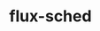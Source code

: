 ---
title: "flux-sched"
layout: cache
categories: [package, develop]
meta: {"versions": ["0.32.0", "0.33.0"], "compilers": ["gcc@=11.4.0", "gcc@=7.3.1", "gcc@=9.4.0", "oneapi@=2023.2.0", "oneapi@=2024.0.0"], "oss": ["amzn2", "ubuntu20.04", "ubuntu22.04"], "platforms": ["linux"], "targets": ["aarch64", "neoverse_n1", "neoverse_v1", "neoverse_v2", "ppc64le", "x86_64_v3"], "stacks": ["aws-isc", "aws-isc-aarch64", "e4s", "e4s-aarch64", "e4s-neoverse-v2", "e4s-neoverse_v1", "e4s-oneapi", "e4s-power", "root"], "num_specs": 88, "num_specs_by_stack": {"aws-isc-aarch64": 22, "root": 88, "aws-isc": 11, "e4s-neoverse_v1": 10, "e4s-power": 11, "e4s": 10, "e4s-oneapi": 12, "e4s-aarch64": 2, "e4s-neoverse-v2": 10}}
spec_details: [{"hash": "sg777qppejeamb5ohcq4dmsvbskacni2", "compiler": "gcc@=7.3.1", "versions": ["0.33.0"], "os": "amzn2", "platform": "linux", "target": "aarch64", "variants": ["build_system=cmake", "build_type=Release", "~cuda", "generator=ninja", "~ipo"], "stacks": ["aws-isc-aarch64", "root"], "size": "-", "tarball": "https://binaries.spack.io/develop/build_cache/linux-amzn2-aarch64/gcc-7.3.1/flux-sched-0.33.0/linux-amzn2-aarch64-gcc-7.3.1-flux-sched-0.33.0-sg777qppejeamb5ohcq4dmsvbskacni2.spack"}, {"hash": "34lpznnkltjdqziz25qc7dlhudsssjmp", "compiler": "gcc@=7.3.1", "versions": ["0.32.0"], "os": "amzn2", "platform": "linux", "target": "aarch64", "variants": ["build_system=cmake", "build_type=Release", "~cuda", "generator=ninja", "~ipo"], "stacks": ["aws-isc-aarch64", "root"], "size": "-", "tarball": "https://binaries.spack.io/develop/build_cache/linux-amzn2-aarch64/gcc-7.3.1/flux-sched-0.32.0/linux-amzn2-aarch64-gcc-7.3.1-flux-sched-0.32.0-34lpznnkltjdqziz25qc7dlhudsssjmp.spack"}, {"hash": "v6h54lojoa24pig6rnzcuxh4gsu74xkz", "compiler": "gcc@=7.3.1", "versions": ["0.32.0"], "os": "amzn2", "platform": "linux", "target": "aarch64", "variants": ["build_system=cmake", "build_type=Release", "~cuda", "generator=ninja", "~ipo"], "stacks": ["aws-isc-aarch64", "root"], "size": "-", "tarball": "https://binaries.spack.io/develop/build_cache/linux-amzn2-aarch64/gcc-7.3.1/flux-sched-0.32.0/linux-amzn2-aarch64-gcc-7.3.1-flux-sched-0.32.0-v6h54lojoa24pig6rnzcuxh4gsu74xkz.spack"}, {"hash": "f4m7pnfpggplvcea7k2tu2izxv2x6sgi", "compiler": "gcc@=7.3.1", "versions": ["0.32.0"], "os": "amzn2", "platform": "linux", "target": "aarch64", "variants": ["build_system=cmake", "build_type=Release", "~cuda", "generator=ninja", "~ipo"], "stacks": ["aws-isc-aarch64", "root"], "size": "-", "tarball": "https://binaries.spack.io/develop/build_cache/linux-amzn2-aarch64/gcc-7.3.1/flux-sched-0.32.0/linux-amzn2-aarch64-gcc-7.3.1-flux-sched-0.32.0-f4m7pnfpggplvcea7k2tu2izxv2x6sgi.spack"}, {"hash": "vowb2j6lyqpib57hnztidemoac55xk6i", "compiler": "gcc@=7.3.1", "versions": ["0.32.0"], "os": "amzn2", "platform": "linux", "target": "aarch64", "variants": ["build_system=cmake", "build_type=Release", "~cuda", "generator=ninja", "~ipo"], "stacks": ["aws-isc-aarch64", "root"], "size": "-", "tarball": "https://binaries.spack.io/develop/build_cache/linux-amzn2-aarch64/gcc-7.3.1/flux-sched-0.32.0/linux-amzn2-aarch64-gcc-7.3.1-flux-sched-0.32.0-vowb2j6lyqpib57hnztidemoac55xk6i.spack"}, {"hash": "v3mdoj3rqkk34janmzhf43mfmoqtefu6", "compiler": "gcc@=7.3.1", "versions": ["0.33.0"], "os": "amzn2", "platform": "linux", "target": "aarch64", "variants": ["build_system=cmake", "build_type=Release", "~cuda", "generator=ninja", "~ipo"], "stacks": ["aws-isc-aarch64", "root"], "size": "-", "tarball": "https://binaries.spack.io/develop/build_cache/linux-amzn2-aarch64/gcc-7.3.1/flux-sched-0.33.0/linux-amzn2-aarch64-gcc-7.3.1-flux-sched-0.33.0-v3mdoj3rqkk34janmzhf43mfmoqtefu6.spack"}, {"hash": "j37f3x5o4kqez7iapaq5wx5z4nurqno3", "compiler": "gcc@=7.3.1", "versions": ["0.33.0"], "os": "amzn2", "platform": "linux", "target": "aarch64", "variants": ["build_system=cmake", "build_type=Release", "~cuda", "generator=ninja", "~ipo"], "stacks": ["aws-isc-aarch64", "root"], "size": "-", "tarball": "https://binaries.spack.io/develop/build_cache/linux-amzn2-aarch64/gcc-7.3.1/flux-sched-0.33.0/linux-amzn2-aarch64-gcc-7.3.1-flux-sched-0.33.0-j37f3x5o4kqez7iapaq5wx5z4nurqno3.spack"}, {"hash": "nuv5etuyqtber4yccuuniitdeio26okb", "compiler": "gcc@=7.3.1", "versions": ["0.33.0"], "os": "amzn2", "platform": "linux", "target": "aarch64", "variants": ["build_system=cmake", "build_type=Release", "~cuda", "generator=ninja", "~ipo"], "stacks": ["aws-isc-aarch64", "root"], "size": "-", "tarball": "https://binaries.spack.io/develop/build_cache/linux-amzn2-aarch64/gcc-7.3.1/flux-sched-0.33.0/linux-amzn2-aarch64-gcc-7.3.1-flux-sched-0.33.0-nuv5etuyqtber4yccuuniitdeio26okb.spack"}, {"hash": "rfcqvqg3tzoredlswcl7w5ndvhq47zhu", "compiler": "gcc@=7.3.1", "versions": ["0.32.0"], "os": "amzn2", "platform": "linux", "target": "aarch64", "variants": ["build_system=cmake", "build_type=Release", "~cuda", "generator=ninja", "~ipo"], "stacks": ["aws-isc-aarch64", "root"], "size": "-", "tarball": "https://binaries.spack.io/develop/build_cache/linux-amzn2-aarch64/gcc-7.3.1/flux-sched-0.32.0/linux-amzn2-aarch64-gcc-7.3.1-flux-sched-0.32.0-rfcqvqg3tzoredlswcl7w5ndvhq47zhu.spack"}, {"hash": "2xki4nrojcntxglideaql66axuzbci2e", "compiler": "gcc@=7.3.1", "versions": ["0.32.0"], "os": "amzn2", "platform": "linux", "target": "aarch64", "variants": ["build_system=cmake", "build_type=Release", "~cuda", "generator=ninja", "~ipo"], "stacks": ["aws-isc-aarch64", "root"], "size": "-", "tarball": "https://binaries.spack.io/develop/build_cache/linux-amzn2-aarch64/gcc-7.3.1/flux-sched-0.32.0/linux-amzn2-aarch64-gcc-7.3.1-flux-sched-0.32.0-2xki4nrojcntxglideaql66axuzbci2e.spack"}, {"hash": "x3c5bqm2w2wemgxt36mewpl2vvhmgu2g", "compiler": "gcc@=7.3.1", "versions": ["0.32.0"], "os": "amzn2", "platform": "linux", "target": "aarch64", "variants": ["build_system=cmake", "build_type=Release", "~cuda", "generator=ninja", "~ipo"], "stacks": ["aws-isc-aarch64", "root"], "size": "-", "tarball": "https://binaries.spack.io/develop/build_cache/linux-amzn2-aarch64/gcc-7.3.1/flux-sched-0.32.0/linux-amzn2-aarch64-gcc-7.3.1-flux-sched-0.32.0-x3c5bqm2w2wemgxt36mewpl2vvhmgu2g.spack"}, {"hash": "oh2h4whwnd73x5zqlvrft27hg3qitaad", "compiler": "gcc@=7.3.1", "versions": ["0.33.0"], "os": "amzn2", "platform": "linux", "target": "neoverse_n1", "variants": ["build_system=cmake", "build_type=Release", "~cuda", "generator=ninja", "~ipo"], "stacks": ["aws-isc-aarch64", "root"], "size": "-", "tarball": "https://binaries.spack.io/develop/build_cache/linux-amzn2-neoverse_n1/gcc-7.3.1/flux-sched-0.33.0/linux-amzn2-neoverse_n1-gcc-7.3.1-flux-sched-0.33.0-oh2h4whwnd73x5zqlvrft27hg3qitaad.spack"}, {"hash": "uprfgwspgdw6kpcyyqkuplthjpvyx42b", "compiler": "gcc@=7.3.1", "versions": ["0.32.0"], "os": "amzn2", "platform": "linux", "target": "neoverse_n1", "variants": ["build_system=cmake", "build_type=Release", "~cuda", "generator=ninja", "~ipo"], "stacks": ["aws-isc-aarch64", "root"], "size": "-", "tarball": "https://binaries.spack.io/develop/build_cache/linux-amzn2-neoverse_n1/gcc-7.3.1/flux-sched-0.32.0/linux-amzn2-neoverse_n1-gcc-7.3.1-flux-sched-0.32.0-uprfgwspgdw6kpcyyqkuplthjpvyx42b.spack"}, {"hash": "bhiy4xasbfah4wgl7ml6y7xigkdsbp4r", "compiler": "gcc@=7.3.1", "versions": ["0.33.0"], "os": "amzn2", "platform": "linux", "target": "neoverse_n1", "variants": ["build_system=cmake", "build_type=Release", "~cuda", "generator=ninja", "~ipo"], "stacks": ["aws-isc-aarch64", "root"], "size": "-", "tarball": "https://binaries.spack.io/develop/build_cache/linux-amzn2-neoverse_n1/gcc-7.3.1/flux-sched-0.33.0/linux-amzn2-neoverse_n1-gcc-7.3.1-flux-sched-0.33.0-bhiy4xasbfah4wgl7ml6y7xigkdsbp4r.spack"}, {"hash": "atn7v22owzskyjddyynto4jh67xs6zh3", "compiler": "gcc@=7.3.1", "versions": ["0.32.0"], "os": "amzn2", "platform": "linux", "target": "neoverse_n1", "variants": ["build_system=cmake", "build_type=Release", "~cuda", "generator=ninja", "~ipo"], "stacks": ["aws-isc-aarch64", "root"], "size": "-", "tarball": "https://binaries.spack.io/develop/build_cache/linux-amzn2-neoverse_n1/gcc-7.3.1/flux-sched-0.32.0/linux-amzn2-neoverse_n1-gcc-7.3.1-flux-sched-0.32.0-atn7v22owzskyjddyynto4jh67xs6zh3.spack"}, {"hash": "f2zj3ggwzarrglplfo7sfwyro3rld2pc", "compiler": "gcc@=7.3.1", "versions": ["0.33.0"], "os": "amzn2", "platform": "linux", "target": "neoverse_n1", "variants": ["build_system=cmake", "build_type=Release", "~cuda", "generator=ninja", "~ipo"], "stacks": ["aws-isc-aarch64", "root"], "size": "-", "tarball": "https://binaries.spack.io/develop/build_cache/linux-amzn2-neoverse_n1/gcc-7.3.1/flux-sched-0.33.0/linux-amzn2-neoverse_n1-gcc-7.3.1-flux-sched-0.33.0-f2zj3ggwzarrglplfo7sfwyro3rld2pc.spack"}, {"hash": "r6y53h52amf3xitcirwd2x7es6ktvqwf", "compiler": "gcc@=7.3.1", "versions": ["0.33.0"], "os": "amzn2", "platform": "linux", "target": "neoverse_n1", "variants": ["build_system=cmake", "build_type=Release", "~cuda", "generator=ninja", "~ipo"], "stacks": ["aws-isc-aarch64", "root"], "size": "-", "tarball": "https://binaries.spack.io/develop/build_cache/linux-amzn2-neoverse_n1/gcc-7.3.1/flux-sched-0.33.0/linux-amzn2-neoverse_n1-gcc-7.3.1-flux-sched-0.33.0-r6y53h52amf3xitcirwd2x7es6ktvqwf.spack"}, {"hash": "dymuokuebwysxroml3bznf2xsrplhzlf", "compiler": "gcc@=7.3.1", "versions": ["0.32.0"], "os": "amzn2", "platform": "linux", "target": "neoverse_n1", "variants": ["build_system=cmake", "build_type=Release", "~cuda", "generator=ninja", "~ipo"], "stacks": ["aws-isc-aarch64", "root"], "size": "-", "tarball": "https://binaries.spack.io/develop/build_cache/linux-amzn2-neoverse_n1/gcc-7.3.1/flux-sched-0.32.0/linux-amzn2-neoverse_n1-gcc-7.3.1-flux-sched-0.32.0-dymuokuebwysxroml3bznf2xsrplhzlf.spack"}, {"hash": "swprqgmli5basug2cvoqwh5oqotaivtm", "compiler": "gcc@=7.3.1", "versions": ["0.32.0"], "os": "amzn2", "platform": "linux", "target": "neoverse_n1", "variants": ["build_system=cmake", "build_type=Release", "~cuda", "generator=ninja", "~ipo"], "stacks": ["aws-isc-aarch64", "root"], "size": "-", "tarball": "https://binaries.spack.io/develop/build_cache/linux-amzn2-neoverse_n1/gcc-7.3.1/flux-sched-0.32.0/linux-amzn2-neoverse_n1-gcc-7.3.1-flux-sched-0.32.0-swprqgmli5basug2cvoqwh5oqotaivtm.spack"}, {"hash": "nu4wo52iteexo6z6d4dzdbrbnd3v2hcn", "compiler": "gcc@=7.3.1", "versions": ["0.32.0"], "os": "amzn2", "platform": "linux", "target": "neoverse_n1", "variants": ["build_system=cmake", "build_type=Release", "~cuda", "generator=ninja", "~ipo"], "stacks": ["aws-isc-aarch64", "root"], "size": "-", "tarball": "https://binaries.spack.io/develop/build_cache/linux-amzn2-neoverse_n1/gcc-7.3.1/flux-sched-0.32.0/linux-amzn2-neoverse_n1-gcc-7.3.1-flux-sched-0.32.0-nu4wo52iteexo6z6d4dzdbrbnd3v2hcn.spack"}, {"hash": "6g5wxab7pbtzbepvyjzm56354iz4f5pu", "compiler": "gcc@=7.3.1", "versions": ["0.32.0"], "os": "amzn2", "platform": "linux", "target": "neoverse_n1", "variants": ["build_system=cmake", "build_type=Release", "~cuda", "generator=ninja", "~ipo"], "stacks": ["aws-isc-aarch64", "root"], "size": "-", "tarball": "https://binaries.spack.io/develop/build_cache/linux-amzn2-neoverse_n1/gcc-7.3.1/flux-sched-0.32.0/linux-amzn2-neoverse_n1-gcc-7.3.1-flux-sched-0.32.0-6g5wxab7pbtzbepvyjzm56354iz4f5pu.spack"}, {"hash": "ivk4ucedvcx7caadxk2og7xtnx2vlfv3", "compiler": "gcc@=7.3.1", "versions": ["0.32.0"], "os": "amzn2", "platform": "linux", "target": "neoverse_n1", "variants": ["build_system=cmake", "build_type=Release", "~cuda", "generator=ninja", "~ipo"], "stacks": ["aws-isc-aarch64", "root"], "size": "-", "tarball": "https://binaries.spack.io/develop/build_cache/linux-amzn2-neoverse_n1/gcc-7.3.1/flux-sched-0.32.0/linux-amzn2-neoverse_n1-gcc-7.3.1-flux-sched-0.32.0-ivk4ucedvcx7caadxk2og7xtnx2vlfv3.spack"}, {"hash": "dv4su3gy3wyo3deqsew6ryimbviqugjq", "compiler": "gcc@=7.3.1", "versions": ["0.32.0"], "os": "amzn2", "platform": "linux", "target": "x86_64_v3", "variants": ["build_system=cmake", "build_type=Release", "~cuda", "generator=ninja", "~ipo"], "stacks": ["root", "aws-isc"], "size": "-", "tarball": "https://binaries.spack.io/develop/build_cache/linux-amzn2-x86_64_v3/gcc-7.3.1/flux-sched-0.32.0/linux-amzn2-x86_64_v3-gcc-7.3.1-flux-sched-0.32.0-dv4su3gy3wyo3deqsew6ryimbviqugjq.spack"}, {"hash": "ehj2ivtbp7zwzkzfz6aochs4wzprrahx", "compiler": "gcc@=7.3.1", "versions": ["0.32.0"], "os": "amzn2", "platform": "linux", "target": "x86_64_v3", "variants": ["build_system=cmake", "build_type=Release", "~cuda", "generator=ninja", "~ipo"], "stacks": ["root", "aws-isc"], "size": "-", "tarball": "https://binaries.spack.io/develop/build_cache/linux-amzn2-x86_64_v3/gcc-7.3.1/flux-sched-0.32.0/linux-amzn2-x86_64_v3-gcc-7.3.1-flux-sched-0.32.0-ehj2ivtbp7zwzkzfz6aochs4wzprrahx.spack"}, {"hash": "f4i7s5rzu6mwk54a7n4bhjjkh6z5ivsm", "compiler": "gcc@=7.3.1", "versions": ["0.32.0"], "os": "amzn2", "platform": "linux", "target": "x86_64_v3", "variants": ["build_system=cmake", "build_type=Release", "~cuda", "generator=ninja", "~ipo"], "stacks": ["root", "aws-isc"], "size": "-", "tarball": "https://binaries.spack.io/develop/build_cache/linux-amzn2-x86_64_v3/gcc-7.3.1/flux-sched-0.32.0/linux-amzn2-x86_64_v3-gcc-7.3.1-flux-sched-0.32.0-f4i7s5rzu6mwk54a7n4bhjjkh6z5ivsm.spack"}, {"hash": "philrx32bpflzvjc62izz4eck6xvtdxb", "compiler": "gcc@=7.3.1", "versions": ["0.33.0"], "os": "amzn2", "platform": "linux", "target": "x86_64_v3", "variants": ["build_system=cmake", "build_type=Release", "~cuda", "generator=ninja", "~ipo"], "stacks": ["root", "aws-isc"], "size": "-", "tarball": "https://binaries.spack.io/develop/build_cache/linux-amzn2-x86_64_v3/gcc-7.3.1/flux-sched-0.33.0/linux-amzn2-x86_64_v3-gcc-7.3.1-flux-sched-0.33.0-philrx32bpflzvjc62izz4eck6xvtdxb.spack"}, {"hash": "lq342s7rmnqby7kdpow2dco3cw3eqfmw", "compiler": "gcc@=7.3.1", "versions": ["0.33.0"], "os": "amzn2", "platform": "linux", "target": "x86_64_v3", "variants": ["build_system=cmake", "build_type=Release", "~cuda", "generator=ninja", "~ipo"], "stacks": ["root", "aws-isc"], "size": "-", "tarball": "https://binaries.spack.io/develop/build_cache/linux-amzn2-x86_64_v3/gcc-7.3.1/flux-sched-0.33.0/linux-amzn2-x86_64_v3-gcc-7.3.1-flux-sched-0.33.0-lq342s7rmnqby7kdpow2dco3cw3eqfmw.spack"}, {"hash": "iif4jnzameknowru6talaygzfwscx54m", "compiler": "gcc@=7.3.1", "versions": ["0.32.0"], "os": "amzn2", "platform": "linux", "target": "x86_64_v3", "variants": ["build_system=cmake", "build_type=Release", "~cuda", "generator=ninja", "~ipo"], "stacks": ["root", "aws-isc"], "size": "-", "tarball": "https://binaries.spack.io/develop/build_cache/linux-amzn2-x86_64_v3/gcc-7.3.1/flux-sched-0.32.0/linux-amzn2-x86_64_v3-gcc-7.3.1-flux-sched-0.32.0-iif4jnzameknowru6talaygzfwscx54m.spack"}, {"hash": "nlpmldszn2gh6vzbx3l7iiva4vpj4ai7", "compiler": "gcc@=7.3.1", "versions": ["0.33.0"], "os": "amzn2", "platform": "linux", "target": "x86_64_v3", "variants": ["build_system=cmake", "build_type=Release", "~cuda", "generator=ninja", "~ipo"], "stacks": ["root", "aws-isc"], "size": "-", "tarball": "https://binaries.spack.io/develop/build_cache/linux-amzn2-x86_64_v3/gcc-7.3.1/flux-sched-0.33.0/linux-amzn2-x86_64_v3-gcc-7.3.1-flux-sched-0.33.0-nlpmldszn2gh6vzbx3l7iiva4vpj4ai7.spack"}, {"hash": "t4bia2m27icrbmfx4daylhlbamq7myon", "compiler": "gcc@=7.3.1", "versions": ["0.32.0"], "os": "amzn2", "platform": "linux", "target": "x86_64_v3", "variants": ["build_system=cmake", "build_type=Release", "~cuda", "generator=ninja", "~ipo"], "stacks": ["root", "aws-isc"], "size": "-", "tarball": "https://binaries.spack.io/develop/build_cache/linux-amzn2-x86_64_v3/gcc-7.3.1/flux-sched-0.32.0/linux-amzn2-x86_64_v3-gcc-7.3.1-flux-sched-0.32.0-t4bia2m27icrbmfx4daylhlbamq7myon.spack"}, {"hash": "ad7ujq3lcmov7bgbw5gf3bniyvcs7vbr", "compiler": "gcc@=7.3.1", "versions": ["0.32.0"], "os": "amzn2", "platform": "linux", "target": "x86_64_v3", "variants": ["build_system=cmake", "build_type=Release", "~cuda", "generator=ninja", "~ipo"], "stacks": ["root", "aws-isc"], "size": "-", "tarball": "https://binaries.spack.io/develop/build_cache/linux-amzn2-x86_64_v3/gcc-7.3.1/flux-sched-0.32.0/linux-amzn2-x86_64_v3-gcc-7.3.1-flux-sched-0.32.0-ad7ujq3lcmov7bgbw5gf3bniyvcs7vbr.spack"}, {"hash": "p6o7nibddw7zanyn6o3uowymi5epdvw6", "compiler": "gcc@=7.3.1", "versions": ["0.32.0"], "os": "amzn2", "platform": "linux", "target": "x86_64_v3", "variants": ["build_system=cmake", "build_type=Release", "~cuda", "generator=ninja", "~ipo"], "stacks": ["root", "aws-isc"], "size": "-", "tarball": "https://binaries.spack.io/develop/build_cache/linux-amzn2-x86_64_v3/gcc-7.3.1/flux-sched-0.32.0/linux-amzn2-x86_64_v3-gcc-7.3.1-flux-sched-0.32.0-p6o7nibddw7zanyn6o3uowymi5epdvw6.spack"}, {"hash": "vmjsx7mjxc3ahl2f7pc3hzof3uosrb2b", "compiler": "gcc@=7.3.1", "versions": ["0.33.0"], "os": "amzn2", "platform": "linux", "target": "x86_64_v3", "variants": ["build_system=cmake", "build_type=Release", "~cuda", "generator=ninja", "~ipo"], "stacks": ["root", "aws-isc"], "size": "-", "tarball": "https://binaries.spack.io/develop/build_cache/linux-amzn2-x86_64_v3/gcc-7.3.1/flux-sched-0.33.0/linux-amzn2-x86_64_v3-gcc-7.3.1-flux-sched-0.33.0-vmjsx7mjxc3ahl2f7pc3hzof3uosrb2b.spack"}, {"hash": "4nlkbbohw7eb5dzcjo44biomxiylt4n5", "compiler": "gcc@=11.4.0", "versions": ["0.32.0"], "os": "ubuntu20.04", "platform": "linux", "target": "neoverse_v1", "variants": ["build_system=cmake", "build_type=Release", "~cuda", "generator=ninja", "~ipo"], "stacks": ["root", "e4s-neoverse_v1"], "size": "-", "tarball": "https://binaries.spack.io/develop/build_cache/linux-ubuntu20.04-neoverse_v1/gcc-11.4.0/flux-sched-0.32.0/linux-ubuntu20.04-neoverse_v1-gcc-11.4.0-flux-sched-0.32.0-4nlkbbohw7eb5dzcjo44biomxiylt4n5.spack"}, {"hash": "uemh6wh3qlqpaynmb3y3nhydylihc5wr", "compiler": "gcc@=11.4.0", "versions": ["0.32.0"], "os": "ubuntu20.04", "platform": "linux", "target": "neoverse_v1", "variants": ["build_system=cmake", "build_type=Release", "~cuda", "generator=ninja", "~ipo"], "stacks": ["root", "e4s-neoverse_v1"], "size": "-", "tarball": "https://binaries.spack.io/develop/build_cache/linux-ubuntu20.04-neoverse_v1/gcc-11.4.0/flux-sched-0.32.0/linux-ubuntu20.04-neoverse_v1-gcc-11.4.0-flux-sched-0.32.0-uemh6wh3qlqpaynmb3y3nhydylihc5wr.spack"}, {"hash": "ipqgytffwa6ome2womfnmbju4y5kslvp", "compiler": "gcc@=11.4.0", "versions": ["0.32.0"], "os": "ubuntu20.04", "platform": "linux", "target": "neoverse_v1", "variants": ["build_system=cmake", "build_type=Release", "~cuda", "generator=ninja", "~ipo"], "stacks": ["root", "e4s-neoverse_v1"], "size": "-", "tarball": "https://binaries.spack.io/develop/build_cache/linux-ubuntu20.04-neoverse_v1/gcc-11.4.0/flux-sched-0.32.0/linux-ubuntu20.04-neoverse_v1-gcc-11.4.0-flux-sched-0.32.0-ipqgytffwa6ome2womfnmbju4y5kslvp.spack"}, {"hash": "3qdppv3m5lk6bjtjoxsuhrrsgdwzjnmp", "compiler": "gcc@=11.4.0", "versions": ["0.32.0"], "os": "ubuntu20.04", "platform": "linux", "target": "neoverse_v1", "variants": ["build_system=cmake", "build_type=Release", "~cuda", "generator=ninja", "~ipo"], "stacks": ["root", "e4s-neoverse_v1"], "size": "-", "tarball": "https://binaries.spack.io/develop/build_cache/linux-ubuntu20.04-neoverse_v1/gcc-11.4.0/flux-sched-0.32.0/linux-ubuntu20.04-neoverse_v1-gcc-11.4.0-flux-sched-0.32.0-3qdppv3m5lk6bjtjoxsuhrrsgdwzjnmp.spack"}, {"hash": "y4zexq2zkxj276dthwo3qwrmrp5og3k2", "compiler": "gcc@=11.4.0", "versions": ["0.32.0"], "os": "ubuntu20.04", "platform": "linux", "target": "neoverse_v1", "variants": ["build_system=cmake", "build_type=Release", "~cuda", "generator=ninja", "~ipo"], "stacks": ["root", "e4s-neoverse_v1"], "size": "-", "tarball": "https://binaries.spack.io/develop/build_cache/linux-ubuntu20.04-neoverse_v1/gcc-11.4.0/flux-sched-0.32.0/linux-ubuntu20.04-neoverse_v1-gcc-11.4.0-flux-sched-0.32.0-y4zexq2zkxj276dthwo3qwrmrp5og3k2.spack"}, {"hash": "z4k46lhl74o7aaydzst5britvlwvibvj", "compiler": "gcc@=11.4.0", "versions": ["0.32.0"], "os": "ubuntu20.04", "platform": "linux", "target": "neoverse_v1", "variants": ["build_system=cmake", "build_type=Release", "~cuda", "generator=ninja", "~ipo"], "stacks": ["root", "e4s-neoverse_v1"], "size": "-", "tarball": "https://binaries.spack.io/develop/build_cache/linux-ubuntu20.04-neoverse_v1/gcc-11.4.0/flux-sched-0.32.0/linux-ubuntu20.04-neoverse_v1-gcc-11.4.0-flux-sched-0.32.0-z4k46lhl74o7aaydzst5britvlwvibvj.spack"}, {"hash": "ojt25znxyg7qaa4yfb3ja34jce3cfcry", "compiler": "gcc@=9.4.0", "versions": ["0.33.0"], "os": "ubuntu20.04", "platform": "linux", "target": "ppc64le", "variants": ["build_system=cmake", "build_type=Release", "~cuda", "generator=ninja", "~ipo"], "stacks": ["e4s-power", "root"], "size": "-", "tarball": "https://binaries.spack.io/develop/build_cache/linux-ubuntu20.04-ppc64le/gcc-9.4.0/flux-sched-0.33.0/linux-ubuntu20.04-ppc64le-gcc-9.4.0-flux-sched-0.33.0-ojt25znxyg7qaa4yfb3ja34jce3cfcry.spack"}, {"hash": "rtssoesnhw7eip7c62rq57sdbnrwbrzs", "compiler": "gcc@=9.4.0", "versions": ["0.32.0"], "os": "ubuntu20.04", "platform": "linux", "target": "ppc64le", "variants": ["build_system=cmake", "build_type=Release", "~cuda", "generator=ninja", "~ipo"], "stacks": ["e4s-power", "root"], "size": "-", "tarball": "https://binaries.spack.io/develop/build_cache/linux-ubuntu20.04-ppc64le/gcc-9.4.0/flux-sched-0.32.0/linux-ubuntu20.04-ppc64le-gcc-9.4.0-flux-sched-0.32.0-rtssoesnhw7eip7c62rq57sdbnrwbrzs.spack"}, {"hash": "377fernac2gcmggorgtkskf75z2shhci", "compiler": "gcc@=9.4.0", "versions": ["0.32.0"], "os": "ubuntu20.04", "platform": "linux", "target": "ppc64le", "variants": ["build_system=cmake", "build_type=Release", "~cuda", "generator=ninja", "~ipo"], "stacks": ["e4s-power", "root"], "size": "-", "tarball": "https://binaries.spack.io/develop/build_cache/linux-ubuntu20.04-ppc64le/gcc-9.4.0/flux-sched-0.32.0/linux-ubuntu20.04-ppc64le-gcc-9.4.0-flux-sched-0.32.0-377fernac2gcmggorgtkskf75z2shhci.spack"}, {"hash": "lhblylu25sdf3xejeipgtkqz4is7vx7i", "compiler": "gcc@=9.4.0", "versions": ["0.33.0"], "os": "ubuntu20.04", "platform": "linux", "target": "ppc64le", "variants": ["build_system=cmake", "build_type=Release", "~cuda", "generator=ninja", "~ipo"], "stacks": ["e4s-power", "root"], "size": "-", "tarball": "https://binaries.spack.io/develop/build_cache/linux-ubuntu20.04-ppc64le/gcc-9.4.0/flux-sched-0.33.0/linux-ubuntu20.04-ppc64le-gcc-9.4.0-flux-sched-0.33.0-lhblylu25sdf3xejeipgtkqz4is7vx7i.spack"}, {"hash": "qtwhfivl22pqlbuz6gxvzz4wmncrujzo", "compiler": "gcc@=9.4.0", "versions": ["0.33.0"], "os": "ubuntu20.04", "platform": "linux", "target": "ppc64le", "variants": ["build_system=cmake", "build_type=Release", "~cuda", "generator=ninja", "~ipo"], "stacks": ["e4s-power", "root"], "size": "-", "tarball": "https://binaries.spack.io/develop/build_cache/linux-ubuntu20.04-ppc64le/gcc-9.4.0/flux-sched-0.33.0/linux-ubuntu20.04-ppc64le-gcc-9.4.0-flux-sched-0.33.0-qtwhfivl22pqlbuz6gxvzz4wmncrujzo.spack"}, {"hash": "bvqt6cng2ltwksgnnh7ag3ohwtkyz4zp", "compiler": "gcc@=9.4.0", "versions": ["0.32.0"], "os": "ubuntu20.04", "platform": "linux", "target": "ppc64le", "variants": ["build_system=cmake", "build_type=Release", "~cuda", "generator=ninja", "~ipo"], "stacks": ["e4s-power", "root"], "size": "-", "tarball": "https://binaries.spack.io/develop/build_cache/linux-ubuntu20.04-ppc64le/gcc-9.4.0/flux-sched-0.32.0/linux-ubuntu20.04-ppc64le-gcc-9.4.0-flux-sched-0.32.0-bvqt6cng2ltwksgnnh7ag3ohwtkyz4zp.spack"}, {"hash": "vxfb5y3bf7tu5tb7etmbreqjaabpf74r", "compiler": "gcc@=9.4.0", "versions": ["0.33.0"], "os": "ubuntu20.04", "platform": "linux", "target": "ppc64le", "variants": ["build_system=cmake", "build_type=Release", "~cuda", "generator=ninja", "~ipo"], "stacks": ["e4s-power", "root"], "size": "-", "tarball": "https://binaries.spack.io/develop/build_cache/linux-ubuntu20.04-ppc64le/gcc-9.4.0/flux-sched-0.33.0/linux-ubuntu20.04-ppc64le-gcc-9.4.0-flux-sched-0.33.0-vxfb5y3bf7tu5tb7etmbreqjaabpf74r.spack"}, {"hash": "vxu54rgpudo5zpgasl5pqtpbakypgxbu", "compiler": "gcc@=9.4.0", "versions": ["0.32.0"], "os": "ubuntu20.04", "platform": "linux", "target": "ppc64le", "variants": ["build_system=cmake", "build_type=Release", "~cuda", "generator=ninja", "~ipo"], "stacks": ["e4s-power", "root"], "size": "-", "tarball": "https://binaries.spack.io/develop/build_cache/linux-ubuntu20.04-ppc64le/gcc-9.4.0/flux-sched-0.32.0/linux-ubuntu20.04-ppc64le-gcc-9.4.0-flux-sched-0.32.0-vxu54rgpudo5zpgasl5pqtpbakypgxbu.spack"}, {"hash": "umpfm6tgfe6mogprblhxd4c6ukovfq7w", "compiler": "gcc@=9.4.0", "versions": ["0.32.0"], "os": "ubuntu20.04", "platform": "linux", "target": "ppc64le", "variants": ["build_system=cmake", "build_type=Release", "~cuda", "generator=ninja", "~ipo"], "stacks": ["e4s-power", "root"], "size": "-", "tarball": "https://binaries.spack.io/develop/build_cache/linux-ubuntu20.04-ppc64le/gcc-9.4.0/flux-sched-0.32.0/linux-ubuntu20.04-ppc64le-gcc-9.4.0-flux-sched-0.32.0-umpfm6tgfe6mogprblhxd4c6ukovfq7w.spack"}, {"hash": "lt4f24ueb5me2jctxsjwivxylsgsbqvt", "compiler": "gcc@=9.4.0", "versions": ["0.32.0"], "os": "ubuntu20.04", "platform": "linux", "target": "ppc64le", "variants": ["build_system=cmake", "build_type=Release", "~cuda", "generator=ninja", "~ipo"], "stacks": ["e4s-power", "root"], "size": "-", "tarball": "https://binaries.spack.io/develop/build_cache/linux-ubuntu20.04-ppc64le/gcc-9.4.0/flux-sched-0.32.0/linux-ubuntu20.04-ppc64le-gcc-9.4.0-flux-sched-0.32.0-lt4f24ueb5me2jctxsjwivxylsgsbqvt.spack"}, {"hash": "il3x6z67wbknpzih74xcpciknskn42ws", "compiler": "gcc@=9.4.0", "versions": ["0.32.0"], "os": "ubuntu20.04", "platform": "linux", "target": "ppc64le", "variants": ["build_system=cmake", "build_type=Release", "~cuda", "generator=ninja", "~ipo"], "stacks": ["e4s-power", "root"], "size": "-", "tarball": "https://binaries.spack.io/develop/build_cache/linux-ubuntu20.04-ppc64le/gcc-9.4.0/flux-sched-0.32.0/linux-ubuntu20.04-ppc64le-gcc-9.4.0-flux-sched-0.32.0-il3x6z67wbknpzih74xcpciknskn42ws.spack"}, {"hash": "hg5vk7sj7n5mbxritrewdig4brzm3gt6", "compiler": "gcc@=11.4.0", "versions": ["0.32.0"], "os": "ubuntu20.04", "platform": "linux", "target": "x86_64_v3", "variants": ["build_system=cmake", "build_type=Release", "~cuda", "generator=ninja", "~ipo"], "stacks": ["root", "e4s"], "size": "-", "tarball": "https://binaries.spack.io/develop/build_cache/linux-ubuntu20.04-x86_64_v3/gcc-11.4.0/flux-sched-0.32.0/linux-ubuntu20.04-x86_64_v3-gcc-11.4.0-flux-sched-0.32.0-hg5vk7sj7n5mbxritrewdig4brzm3gt6.spack"}, {"hash": "3qxrmjczw2ufop6co7f56hbxoecxvd4g", "compiler": "gcc@=11.4.0", "versions": ["0.32.0"], "os": "ubuntu20.04", "platform": "linux", "target": "x86_64_v3", "variants": ["build_system=cmake", "build_type=Release", "~cuda", "generator=ninja", "~ipo"], "stacks": ["root", "e4s"], "size": "-", "tarball": "https://binaries.spack.io/develop/build_cache/linux-ubuntu20.04-x86_64_v3/gcc-11.4.0/flux-sched-0.32.0/linux-ubuntu20.04-x86_64_v3-gcc-11.4.0-flux-sched-0.32.0-3qxrmjczw2ufop6co7f56hbxoecxvd4g.spack"}, {"hash": "nv6p5ntjunr2y5qlsweix2mxa6q6shgp", "compiler": "gcc@=11.4.0", "versions": ["0.32.0"], "os": "ubuntu20.04", "platform": "linux", "target": "x86_64_v3", "variants": ["build_system=cmake", "build_type=Release", "~cuda", "generator=ninja", "~ipo"], "stacks": ["root", "e4s"], "size": "-", "tarball": "https://binaries.spack.io/develop/build_cache/linux-ubuntu20.04-x86_64_v3/gcc-11.4.0/flux-sched-0.32.0/linux-ubuntu20.04-x86_64_v3-gcc-11.4.0-flux-sched-0.32.0-nv6p5ntjunr2y5qlsweix2mxa6q6shgp.spack"}, {"hash": "lojggrxmsk2ltdh654kvp37sqqd4uhjc", "compiler": "gcc@=11.4.0", "versions": ["0.32.0"], "os": "ubuntu20.04", "platform": "linux", "target": "x86_64_v3", "variants": ["build_system=cmake", "build_type=Release", "~cuda", "generator=ninja", "~ipo"], "stacks": ["root", "e4s"], "size": "-", "tarball": "https://binaries.spack.io/develop/build_cache/linux-ubuntu20.04-x86_64_v3/gcc-11.4.0/flux-sched-0.32.0/linux-ubuntu20.04-x86_64_v3-gcc-11.4.0-flux-sched-0.32.0-lojggrxmsk2ltdh654kvp37sqqd4uhjc.spack"}, {"hash": "lotkvdraioeznmcb63s52fgjf5ljnsz5", "compiler": "gcc@=11.4.0", "versions": ["0.32.0"], "os": "ubuntu20.04", "platform": "linux", "target": "x86_64_v3", "variants": ["build_system=cmake", "build_type=Release", "~cuda", "generator=ninja", "~ipo"], "stacks": ["root", "e4s"], "size": "-", "tarball": "https://binaries.spack.io/develop/build_cache/linux-ubuntu20.04-x86_64_v3/gcc-11.4.0/flux-sched-0.32.0/linux-ubuntu20.04-x86_64_v3-gcc-11.4.0-flux-sched-0.32.0-lotkvdraioeznmcb63s52fgjf5ljnsz5.spack"}, {"hash": "bv46dd6r75iwthqbreol6nm6erqbg644", "compiler": "gcc@=11.4.0", "versions": ["0.32.0"], "os": "ubuntu20.04", "platform": "linux", "target": "x86_64_v3", "variants": ["build_system=cmake", "build_type=Release", "~cuda", "generator=ninja", "~ipo"], "stacks": ["root", "e4s"], "size": "-", "tarball": "https://binaries.spack.io/develop/build_cache/linux-ubuntu20.04-x86_64_v3/gcc-11.4.0/flux-sched-0.32.0/linux-ubuntu20.04-x86_64_v3-gcc-11.4.0-flux-sched-0.32.0-bv46dd6r75iwthqbreol6nm6erqbg644.spack"}, {"hash": "4nqipp2pgjziez3hm7g6cxhxi5ikb7gz", "compiler": "oneapi@=2023.2.0", "versions": ["0.32.0"], "os": "ubuntu20.04", "platform": "linux", "target": "x86_64_v3", "variants": ["build_system=cmake", "build_type=Release", "~cuda", "generator=ninja", "~ipo"], "stacks": ["root", "e4s-oneapi"], "size": "-", "tarball": "https://binaries.spack.io/develop/build_cache/linux-ubuntu20.04-x86_64_v3/oneapi-2023.2.0/flux-sched-0.32.0/linux-ubuntu20.04-x86_64_v3-oneapi-2023.2.0-flux-sched-0.32.0-4nqipp2pgjziez3hm7g6cxhxi5ikb7gz.spack"}, {"hash": "blyasw5shabtnd3cews77puloakgwqdm", "compiler": "gcc@=11.4.0", "versions": ["0.32.0"], "os": "ubuntu22.04", "platform": "linux", "target": "aarch64", "variants": ["build_system=cmake", "build_type=Release", "~cuda", "generator=ninja", "~ipo"], "stacks": ["root", "e4s-aarch64"], "size": "-", "tarball": "https://binaries.spack.io/develop/build_cache/linux-ubuntu22.04-aarch64/gcc-11.4.0/flux-sched-0.32.0/linux-ubuntu22.04-aarch64-gcc-11.4.0-flux-sched-0.32.0-blyasw5shabtnd3cews77puloakgwqdm.spack"}, {"hash": "2zv2alsvavwu5edvjnotb2uois4oh7na", "compiler": "gcc@=11.4.0", "versions": ["0.32.0"], "os": "ubuntu22.04", "platform": "linux", "target": "aarch64", "variants": ["build_system=cmake", "build_type=Release", "~cuda", "generator=ninja", "~ipo"], "stacks": ["root", "e4s-aarch64"], "size": "-", "tarball": "https://binaries.spack.io/develop/build_cache/linux-ubuntu22.04-aarch64/gcc-11.4.0/flux-sched-0.32.0/linux-ubuntu22.04-aarch64-gcc-11.4.0-flux-sched-0.32.0-2zv2alsvavwu5edvjnotb2uois4oh7na.spack"}, {"hash": "ve5ii4b5rwntvuwfluix4jdwzvfoeu6s", "compiler": "gcc@=11.4.0", "versions": ["0.33.0"], "os": "ubuntu22.04", "platform": "linux", "target": "neoverse_v1", "variants": ["build_system=cmake", "build_type=Release", "~cuda", "generator=ninja", "~ipo"], "stacks": ["root", "e4s-neoverse_v1"], "size": "-", "tarball": "https://binaries.spack.io/develop/build_cache/linux-ubuntu22.04-neoverse_v1/gcc-11.4.0/flux-sched-0.33.0/linux-ubuntu22.04-neoverse_v1-gcc-11.4.0-flux-sched-0.33.0-ve5ii4b5rwntvuwfluix4jdwzvfoeu6s.spack"}, {"hash": "ye6juth745e2ywwabv4ek3xavmeet3c4", "compiler": "gcc@=11.4.0", "versions": ["0.33.0"], "os": "ubuntu22.04", "platform": "linux", "target": "neoverse_v1", "variants": ["build_system=cmake", "build_type=Release", "~cuda", "generator=ninja", "~ipo"], "stacks": ["root", "e4s-neoverse_v1"], "size": "-", "tarball": "https://binaries.spack.io/develop/build_cache/linux-ubuntu22.04-neoverse_v1/gcc-11.4.0/flux-sched-0.33.0/linux-ubuntu22.04-neoverse_v1-gcc-11.4.0-flux-sched-0.33.0-ye6juth745e2ywwabv4ek3xavmeet3c4.spack"}, {"hash": "dukgvloce7qkw4gyu5iowudtpwycdyhz", "compiler": "gcc@=11.4.0", "versions": ["0.33.0"], "os": "ubuntu22.04", "platform": "linux", "target": "neoverse_v1", "variants": ["build_system=cmake", "build_type=Release", "~cuda", "generator=ninja", "~ipo"], "stacks": ["root", "e4s-neoverse_v1"], "size": "-", "tarball": "https://binaries.spack.io/develop/build_cache/linux-ubuntu22.04-neoverse_v1/gcc-11.4.0/flux-sched-0.33.0/linux-ubuntu22.04-neoverse_v1-gcc-11.4.0-flux-sched-0.33.0-dukgvloce7qkw4gyu5iowudtpwycdyhz.spack"}, {"hash": "4ucjcwdfqhrc5xdmfivallotrfwboqh6", "compiler": "gcc@=11.4.0", "versions": ["0.33.0"], "os": "ubuntu22.04", "platform": "linux", "target": "neoverse_v1", "variants": ["build_system=cmake", "build_type=Release", "~cuda", "generator=ninja", "~ipo"], "stacks": ["root", "e4s-neoverse_v1"], "size": "-", "tarball": "https://binaries.spack.io/develop/build_cache/linux-ubuntu22.04-neoverse_v1/gcc-11.4.0/flux-sched-0.33.0/linux-ubuntu22.04-neoverse_v1-gcc-11.4.0-flux-sched-0.33.0-4ucjcwdfqhrc5xdmfivallotrfwboqh6.spack"}, {"hash": "habztdkhbd2kpdwyvkapzearjvqjoj72", "compiler": "gcc@=11.4.0", "versions": ["0.32.0"], "os": "ubuntu22.04", "platform": "linux", "target": "neoverse_v2", "variants": ["build_system=cmake", "build_type=Release", "~cuda", "generator=ninja", "~ipo"], "stacks": ["root", "e4s-neoverse-v2"], "size": "-", "tarball": "https://binaries.spack.io/develop/build_cache/linux-ubuntu22.04-neoverse_v2/gcc-11.4.0/flux-sched-0.32.0/linux-ubuntu22.04-neoverse_v2-gcc-11.4.0-flux-sched-0.32.0-habztdkhbd2kpdwyvkapzearjvqjoj72.spack"}, {"hash": "t3te4ci2445xiuxukhfz5awrknpcmnro", "compiler": "gcc@=11.4.0", "versions": ["0.32.0"], "os": "ubuntu22.04", "platform": "linux", "target": "neoverse_v2", "variants": ["build_system=cmake", "build_type=Release", "~cuda", "generator=ninja", "~ipo"], "stacks": ["root", "e4s-neoverse-v2"], "size": "-", "tarball": "https://binaries.spack.io/develop/build_cache/linux-ubuntu22.04-neoverse_v2/gcc-11.4.0/flux-sched-0.32.0/linux-ubuntu22.04-neoverse_v2-gcc-11.4.0-flux-sched-0.32.0-t3te4ci2445xiuxukhfz5awrknpcmnro.spack"}, {"hash": "taiw6gvh47iql3wq7n2gw7vquta2pcpe", "compiler": "gcc@=11.4.0", "versions": ["0.32.0"], "os": "ubuntu22.04", "platform": "linux", "target": "neoverse_v2", "variants": ["build_system=cmake", "build_type=Release", "~cuda", "generator=ninja", "~ipo"], "stacks": ["root", "e4s-neoverse-v2"], "size": "-", "tarball": "https://binaries.spack.io/develop/build_cache/linux-ubuntu22.04-neoverse_v2/gcc-11.4.0/flux-sched-0.32.0/linux-ubuntu22.04-neoverse_v2-gcc-11.4.0-flux-sched-0.32.0-taiw6gvh47iql3wq7n2gw7vquta2pcpe.spack"}, {"hash": "lcgw2lwfkgaly2b75r7c4u7acf7mkehf", "compiler": "gcc@=11.4.0", "versions": ["0.33.0"], "os": "ubuntu22.04", "platform": "linux", "target": "neoverse_v2", "variants": ["build_system=cmake", "build_type=Release", "~cuda", "generator=ninja", "~ipo"], "stacks": ["root", "e4s-neoverse-v2"], "size": "-", "tarball": "https://binaries.spack.io/develop/build_cache/linux-ubuntu22.04-neoverse_v2/gcc-11.4.0/flux-sched-0.33.0/linux-ubuntu22.04-neoverse_v2-gcc-11.4.0-flux-sched-0.33.0-lcgw2lwfkgaly2b75r7c4u7acf7mkehf.spack"}, {"hash": "kje77qtfqg76gggqdhwgkugrrxfd7mmj", "compiler": "gcc@=11.4.0", "versions": ["0.33.0"], "os": "ubuntu22.04", "platform": "linux", "target": "neoverse_v2", "variants": ["build_system=cmake", "build_type=Release", "~cuda", "generator=ninja", "~ipo"], "stacks": ["root", "e4s-neoverse-v2"], "size": "-", "tarball": "https://binaries.spack.io/develop/build_cache/linux-ubuntu22.04-neoverse_v2/gcc-11.4.0/flux-sched-0.33.0/linux-ubuntu22.04-neoverse_v2-gcc-11.4.0-flux-sched-0.33.0-kje77qtfqg76gggqdhwgkugrrxfd7mmj.spack"}, {"hash": "3mudwvbtgy7b7cal57qrqz63qa3ugc57", "compiler": "gcc@=11.4.0", "versions": ["0.33.0"], "os": "ubuntu22.04", "platform": "linux", "target": "neoverse_v2", "variants": ["build_system=cmake", "build_type=Release", "~cuda", "generator=ninja", "~ipo"], "stacks": ["root", "e4s-neoverse-v2"], "size": "-", "tarball": "https://binaries.spack.io/develop/build_cache/linux-ubuntu22.04-neoverse_v2/gcc-11.4.0/flux-sched-0.33.0/linux-ubuntu22.04-neoverse_v2-gcc-11.4.0-flux-sched-0.33.0-3mudwvbtgy7b7cal57qrqz63qa3ugc57.spack"}, {"hash": "owo3nxx62ojvyjs5dmp3brf54wdj7wha", "compiler": "gcc@=11.4.0", "versions": ["0.32.0"], "os": "ubuntu22.04", "platform": "linux", "target": "neoverse_v2", "variants": ["build_system=cmake", "build_type=Release", "~cuda", "generator=ninja", "~ipo"], "stacks": ["root", "e4s-neoverse-v2"], "size": "-", "tarball": "https://binaries.spack.io/develop/build_cache/linux-ubuntu22.04-neoverse_v2/gcc-11.4.0/flux-sched-0.32.0/linux-ubuntu22.04-neoverse_v2-gcc-11.4.0-flux-sched-0.32.0-owo3nxx62ojvyjs5dmp3brf54wdj7wha.spack"}, {"hash": "lde3z37rsko4obbescyow2ala5k7uvyo", "compiler": "gcc@=11.4.0", "versions": ["0.32.0"], "os": "ubuntu22.04", "platform": "linux", "target": "neoverse_v2", "variants": ["build_system=cmake", "build_type=Release", "~cuda", "generator=ninja", "~ipo"], "stacks": ["root", "e4s-neoverse-v2"], "size": "-", "tarball": "https://binaries.spack.io/develop/build_cache/linux-ubuntu22.04-neoverse_v2/gcc-11.4.0/flux-sched-0.32.0/linux-ubuntu22.04-neoverse_v2-gcc-11.4.0-flux-sched-0.32.0-lde3z37rsko4obbescyow2ala5k7uvyo.spack"}, {"hash": "6xspv7xga7pm3ctujysm627xn4hfsose", "compiler": "gcc@=11.4.0", "versions": ["0.32.0"], "os": "ubuntu22.04", "platform": "linux", "target": "neoverse_v2", "variants": ["build_system=cmake", "build_type=Release", "~cuda", "generator=ninja", "~ipo"], "stacks": ["root", "e4s-neoverse-v2"], "size": "-", "tarball": "https://binaries.spack.io/develop/build_cache/linux-ubuntu22.04-neoverse_v2/gcc-11.4.0/flux-sched-0.32.0/linux-ubuntu22.04-neoverse_v2-gcc-11.4.0-flux-sched-0.32.0-6xspv7xga7pm3ctujysm627xn4hfsose.spack"}, {"hash": "3s63yb4n4gbcxhphdenqemohqaqgclyl", "compiler": "gcc@=11.4.0", "versions": ["0.33.0"], "os": "ubuntu22.04", "platform": "linux", "target": "neoverse_v2", "variants": ["build_system=cmake", "build_type=Release", "~cuda", "generator=ninja", "~ipo"], "stacks": ["root", "e4s-neoverse-v2"], "size": "-", "tarball": "https://binaries.spack.io/develop/build_cache/linux-ubuntu22.04-neoverse_v2/gcc-11.4.0/flux-sched-0.33.0/linux-ubuntu22.04-neoverse_v2-gcc-11.4.0-flux-sched-0.33.0-3s63yb4n4gbcxhphdenqemohqaqgclyl.spack"}, {"hash": "qx3hhfdddd6uxq5cpxftki5nb57b5t3d", "compiler": "gcc@=11.4.0", "versions": ["0.33.0"], "os": "ubuntu22.04", "platform": "linux", "target": "x86_64_v3", "variants": ["build_system=cmake", "build_type=Release", "~cuda", "generator=ninja", "~ipo"], "stacks": ["root", "e4s"], "size": "-", "tarball": "https://binaries.spack.io/develop/build_cache/linux-ubuntu22.04-x86_64_v3/gcc-11.4.0/flux-sched-0.33.0/linux-ubuntu22.04-x86_64_v3-gcc-11.4.0-flux-sched-0.33.0-qx3hhfdddd6uxq5cpxftki5nb57b5t3d.spack"}, {"hash": "x6v5ap6dux2rjmlxa4whmvllianglbel", "compiler": "gcc@=11.4.0", "versions": ["0.33.0"], "os": "ubuntu22.04", "platform": "linux", "target": "x86_64_v3", "variants": ["build_system=cmake", "build_type=Release", "~cuda", "generator=ninja", "~ipo"], "stacks": ["root", "e4s"], "size": "-", "tarball": "https://binaries.spack.io/develop/build_cache/linux-ubuntu22.04-x86_64_v3/gcc-11.4.0/flux-sched-0.33.0/linux-ubuntu22.04-x86_64_v3-gcc-11.4.0-flux-sched-0.33.0-x6v5ap6dux2rjmlxa4whmvllianglbel.spack"}, {"hash": "zyx662lnfewamnqzzedn7g24lhgcdbjk", "compiler": "gcc@=11.4.0", "versions": ["0.33.0"], "os": "ubuntu22.04", "platform": "linux", "target": "x86_64_v3", "variants": ["build_system=cmake", "build_type=Release", "~cuda", "generator=ninja", "~ipo"], "stacks": ["root", "e4s"], "size": "-", "tarball": "https://binaries.spack.io/develop/build_cache/linux-ubuntu22.04-x86_64_v3/gcc-11.4.0/flux-sched-0.33.0/linux-ubuntu22.04-x86_64_v3-gcc-11.4.0-flux-sched-0.33.0-zyx662lnfewamnqzzedn7g24lhgcdbjk.spack"}, {"hash": "vh3fsofd42qez6ot7rkgpzut6rk7cjer", "compiler": "gcc@=11.4.0", "versions": ["0.33.0"], "os": "ubuntu22.04", "platform": "linux", "target": "x86_64_v3", "variants": ["build_system=cmake", "build_type=Release", "~cuda", "generator=ninja", "~ipo"], "stacks": ["root", "e4s"], "size": "-", "tarball": "https://binaries.spack.io/develop/build_cache/linux-ubuntu22.04-x86_64_v3/gcc-11.4.0/flux-sched-0.33.0/linux-ubuntu22.04-x86_64_v3-gcc-11.4.0-flux-sched-0.33.0-vh3fsofd42qez6ot7rkgpzut6rk7cjer.spack"}, {"hash": "karp6uovljdu5pzjkwsagpcepyu7uyp4", "compiler": "oneapi@=2024.0.0", "versions": ["0.33.0"], "os": "ubuntu22.04", "platform": "linux", "target": "x86_64_v3", "variants": ["build_system=cmake", "build_type=Release", "~cuda", "generator=ninja", "~ipo"], "stacks": ["root", "e4s-oneapi"], "size": "-", "tarball": "https://binaries.spack.io/develop/build_cache/linux-ubuntu22.04-x86_64_v3/oneapi-2024.0.0/flux-sched-0.33.0/linux-ubuntu22.04-x86_64_v3-oneapi-2024.0.0-flux-sched-0.33.0-karp6uovljdu5pzjkwsagpcepyu7uyp4.spack"}, {"hash": "uwybob4ydq4kenmynhuav7isvu4qpg3t", "compiler": "oneapi@=2024.0.0", "versions": ["0.32.0"], "os": "ubuntu22.04", "platform": "linux", "target": "x86_64_v3", "variants": ["build_system=cmake", "build_type=Release", "~cuda", "generator=ninja", "~ipo"], "stacks": ["root", "e4s-oneapi"], "size": "-", "tarball": "https://binaries.spack.io/develop/build_cache/linux-ubuntu22.04-x86_64_v3/oneapi-2024.0.0/flux-sched-0.32.0/linux-ubuntu22.04-x86_64_v3-oneapi-2024.0.0-flux-sched-0.32.0-uwybob4ydq4kenmynhuav7isvu4qpg3t.spack"}, {"hash": "qepzfsomlx5z4wyystga7yqdpwdwtcyv", "compiler": "oneapi@=2024.0.0", "versions": ["0.33.0"], "os": "ubuntu22.04", "platform": "linux", "target": "x86_64_v3", "variants": ["build_system=cmake", "build_type=Release", "~cuda", "generator=ninja", "~ipo"], "stacks": ["root", "e4s-oneapi"], "size": "-", "tarball": "https://binaries.spack.io/develop/build_cache/linux-ubuntu22.04-x86_64_v3/oneapi-2024.0.0/flux-sched-0.33.0/linux-ubuntu22.04-x86_64_v3-oneapi-2024.0.0-flux-sched-0.33.0-qepzfsomlx5z4wyystga7yqdpwdwtcyv.spack"}, {"hash": "p65njv5oqlh4vnptqniu5akpfkbnb7lr", "compiler": "oneapi@=2024.0.0", "versions": ["0.32.0"], "os": "ubuntu22.04", "platform": "linux", "target": "x86_64_v3", "variants": ["build_system=cmake", "build_type=Release", "~cuda", "generator=ninja", "~ipo"], "stacks": ["root", "e4s-oneapi"], "size": "-", "tarball": "https://binaries.spack.io/develop/build_cache/linux-ubuntu22.04-x86_64_v3/oneapi-2024.0.0/flux-sched-0.32.0/linux-ubuntu22.04-x86_64_v3-oneapi-2024.0.0-flux-sched-0.32.0-p65njv5oqlh4vnptqniu5akpfkbnb7lr.spack"}, {"hash": "fekutvbfettyvubsancijex2b4mfegpd", "compiler": "oneapi@=2024.0.0", "versions": ["0.32.0"], "os": "ubuntu22.04", "platform": "linux", "target": "x86_64_v3", "variants": ["build_system=cmake", "build_type=Release", "~cuda", "generator=ninja", "~ipo"], "stacks": ["root", "e4s-oneapi"], "size": "-", "tarball": "https://binaries.spack.io/develop/build_cache/linux-ubuntu22.04-x86_64_v3/oneapi-2024.0.0/flux-sched-0.32.0/linux-ubuntu22.04-x86_64_v3-oneapi-2024.0.0-flux-sched-0.32.0-fekutvbfettyvubsancijex2b4mfegpd.spack"}, {"hash": "wuiz5y2tbcgkblfb65cmm2bs5mir3fmh", "compiler": "oneapi@=2024.0.0", "versions": ["0.32.0"], "os": "ubuntu22.04", "platform": "linux", "target": "x86_64_v3", "variants": ["build_system=cmake", "build_type=Release", "~cuda", "generator=ninja", "~ipo"], "stacks": ["root", "e4s-oneapi"], "size": "-", "tarball": "https://binaries.spack.io/develop/build_cache/linux-ubuntu22.04-x86_64_v3/oneapi-2024.0.0/flux-sched-0.32.0/linux-ubuntu22.04-x86_64_v3-oneapi-2024.0.0-flux-sched-0.32.0-wuiz5y2tbcgkblfb65cmm2bs5mir3fmh.spack"}, {"hash": "42hsmi6jcr2for7ezkaf4xcrf2wvpcle", "compiler": "oneapi@=2024.0.0", "versions": ["0.33.0"], "os": "ubuntu22.04", "platform": "linux", "target": "x86_64_v3", "variants": ["build_system=cmake", "build_type=Release", "~cuda", "generator=ninja", "~ipo"], "stacks": ["root", "e4s-oneapi"], "size": "-", "tarball": "https://binaries.spack.io/develop/build_cache/linux-ubuntu22.04-x86_64_v3/oneapi-2024.0.0/flux-sched-0.33.0/linux-ubuntu22.04-x86_64_v3-oneapi-2024.0.0-flux-sched-0.33.0-42hsmi6jcr2for7ezkaf4xcrf2wvpcle.spack"}, {"hash": "j6ftyata26lnwxnyouobxelpku5nzlie", "compiler": "oneapi@=2024.0.0", "versions": ["0.32.0"], "os": "ubuntu22.04", "platform": "linux", "target": "x86_64_v3", "variants": ["build_system=cmake", "build_type=Release", "~cuda", "generator=ninja", "~ipo"], "stacks": ["root", "e4s-oneapi"], "size": "-", "tarball": "https://binaries.spack.io/develop/build_cache/linux-ubuntu22.04-x86_64_v3/oneapi-2024.0.0/flux-sched-0.32.0/linux-ubuntu22.04-x86_64_v3-oneapi-2024.0.0-flux-sched-0.32.0-j6ftyata26lnwxnyouobxelpku5nzlie.spack"}, {"hash": "ospketqlpfxinetvbxdwjwo42pau7xdv", "compiler": "oneapi@=2024.0.0", "versions": ["0.32.0"], "os": "ubuntu22.04", "platform": "linux", "target": "x86_64_v3", "variants": ["build_system=cmake", "build_type=Release", "~cuda", "generator=ninja", "~ipo"], "stacks": ["root", "e4s-oneapi"], "size": "-", "tarball": "https://binaries.spack.io/develop/build_cache/linux-ubuntu22.04-x86_64_v3/oneapi-2024.0.0/flux-sched-0.32.0/linux-ubuntu22.04-x86_64_v3-oneapi-2024.0.0-flux-sched-0.32.0-ospketqlpfxinetvbxdwjwo42pau7xdv.spack"}, {"hash": "fqroe5wlg6uurtau2vlcuhsz2o7i2vqs", "compiler": "oneapi@=2024.0.0", "versions": ["0.33.0"], "os": "ubuntu22.04", "platform": "linux", "target": "x86_64_v3", "variants": ["build_system=cmake", "build_type=Release", "~cuda", "generator=ninja", "~ipo"], "stacks": ["root", "e4s-oneapi"], "size": "-", "tarball": "https://binaries.spack.io/develop/build_cache/linux-ubuntu22.04-x86_64_v3/oneapi-2024.0.0/flux-sched-0.33.0/linux-ubuntu22.04-x86_64_v3-oneapi-2024.0.0-flux-sched-0.33.0-fqroe5wlg6uurtau2vlcuhsz2o7i2vqs.spack"}, {"hash": "b775vuqvgsq5vdxiu2eweuci7qkp3p3k", "compiler": "oneapi@=2024.0.0", "versions": ["0.32.0"], "os": "ubuntu22.04", "platform": "linux", "target": "x86_64_v3", "variants": ["build_system=cmake", "build_type=Release", "~cuda", "generator=ninja", "~ipo"], "stacks": ["root", "e4s-oneapi"], "size": "-", "tarball": "https://binaries.spack.io/develop/build_cache/linux-ubuntu22.04-x86_64_v3/oneapi-2024.0.0/flux-sched-0.32.0/linux-ubuntu22.04-x86_64_v3-oneapi-2024.0.0-flux-sched-0.32.0-b775vuqvgsq5vdxiu2eweuci7qkp3p3k.spack"}]
---